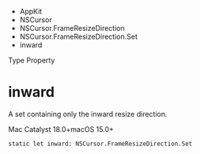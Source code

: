 

- AppKit
- NSCursor
- NSCursor.FrameResizeDirection
- NSCursor.FrameResizeDirection.Set
-  inward 

Type Property

# inward

A set containing only the inward resize direction.

Mac Catalyst 18.0+macOS 15.0+

``` source
static let inward: NSCursor.FrameResizeDirection.Set
```

